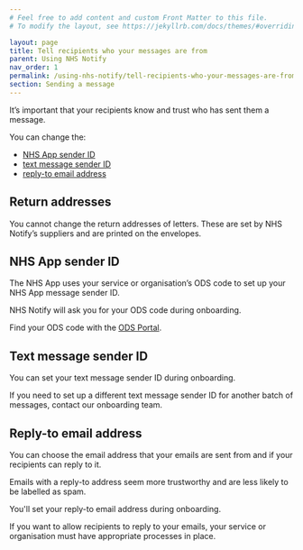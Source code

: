 ```yaml
---
# Feel free to add content and custom Front Matter to this file.
# To modify the layout, see https://jekyllrb.com/docs/themes/#overriding-theme-defaults

layout: page
title: Tell recipients who your messages are from
parent: Using NHS Notify
nav_order: 1
permalink: /using-nhs-notify/tell-recipients-who-your-messages-are-from
section: Sending a message
---
```


It’s important that your recipients know and trust who has sent them a message.

You can change the:

- [NHS App sender ID](#nhs-app-sender-id)<!-- markdownlint-disable-line -->
- [text message sender ID](#text-message-sender-id)
- [reply-to email address](#reply-to-email-address)

## Return addresses

You cannot change the return addresses of letters. These are set by NHS Notify’s suppliers and are printed on the envelopes.

## NHS App sender ID

The NHS App uses your service or organisation’s ODS code to set up your NHS App message sender ID.

NHS Notify will ask you for your ODS code during onboarding.

Find your ODS code with the [ODS Portal](https://odsportal.digital.nhs.uk/).

## Text message sender ID

You can set your text message sender ID during onboarding.

If you need to set up a different text message sender ID for another batch of messages, contact our onboarding team.

## Reply-to email address

You can choose the email address that your emails are sent from and if your recipients can reply to it.

Emails with a reply-to address seem more trustworthy and are less likely to be labelled as spam.

You'll set your reply-to email address during onboarding.

If you want to allow recipients to reply to your emails, your service or organisation must have appropriate processes in place.
